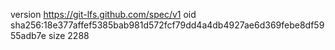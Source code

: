 version https://git-lfs.github.com/spec/v1
oid sha256:18e377affef5385bab981d572fcf79dd4a4db4927ae6d369febe8df5955adb7e
size 2288
